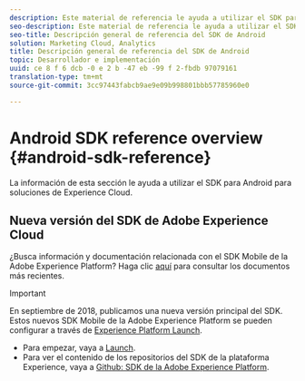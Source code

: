 ```yaml
---
description: Este material de referencia le ayuda a utilizar el SDK para Android en soluciones de Experience Cloud.
seo-description: Este material de referencia le ayuda a utilizar el SDK para Android en soluciones de Experience Cloud.
seo-title: Descripción general de referencia del SDK de Android
solution: Marketing Cloud, Analytics
title: Descripción general de referencia del SDK de Android
topic: Desarrollador e implementación
uuid: ce 8 f 6 dcb -0 e 2 b -47 eb -99 f 2-fbdb 97079161
translation-type: tm+mt
source-git-commit: 3cc97443fabcb9ae9e09b998801bbb57785960e0

---
```



# Android SDK reference overview {#android-sdk-reference}

La información de esta sección le ayuda a utilizar el SDK para Android para soluciones de Experience Cloud.

## Nueva versión del SDK de Adobe Experience Cloud

¿Busca información y documentación relacionada con el SDK Mobile de la Adobe Experience Platform? Haga clic [aquí](https://aep-sdks.gitbook.io/docs/) para consultar los documentos más recientes.

>[!IMPORTANT]
>
>En septiembre de 2018, publicamos una nueva versión principal del SDK. Estos nuevos SDK Mobile de la Adobe Experience Platform se pueden configurar a través de [Experience Platform Launch](https://www.adobe.com/experience-platform/launch.html).

* Para empezar, vaya a [Launch](https://launch.adobe.com/).
* Para ver el contenido de los repositorios del SDK de la plataforma Experience, vaya a [Github: SDK de la Adobe Experience Platform](https://github.com/Adobe-Marketing-Cloud/acp-sdks).
